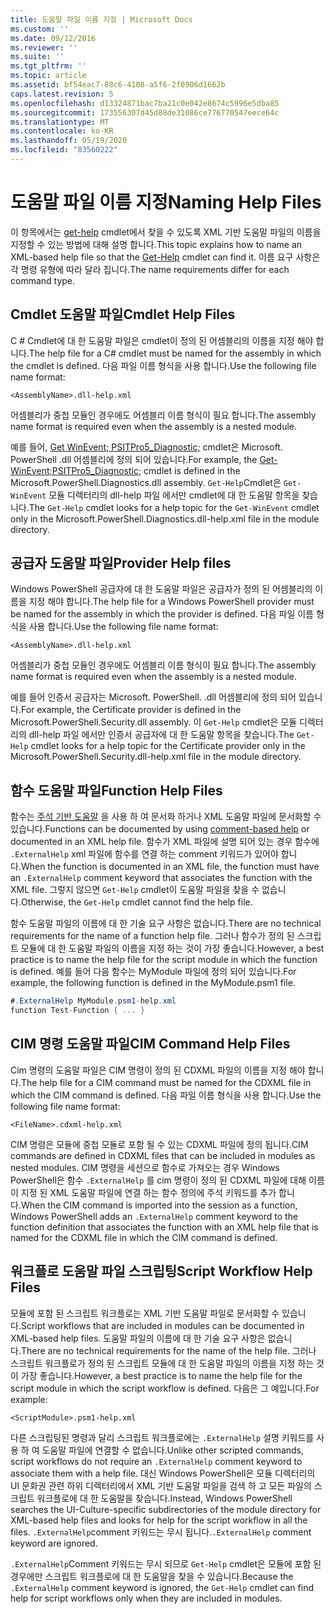 ```yaml
---
title: 도움말 파일 이름 지정 | Microsoft Docs
ms.custom: ''
ms.date: 09/12/2016
ms.reviewer: ''
ms.suite: ''
ms.tgt_pltfrm: ''
ms.topic: article
ms.assetid: bf54eac7-88c6-4108-a5f6-2f0906d1662b
caps.latest.revision: 5
ms.openlocfilehash: d13324871bac7ba21c0e042e8674c5996e5dba85
ms.sourcegitcommit: 173556307d45d88de31086ce776770547eece64c
ms.translationtype: MT
ms.contentlocale: ko-KR
ms.lasthandoff: 05/19/2020
ms.locfileid: "83560222"
---
```

# <a name="naming-help-files"></a><span data-ttu-id="abd23-102">도움말 파일 이름 지정</span><span class="sxs-lookup"><span data-stu-id="abd23-102">Naming Help Files</span></span>

<span data-ttu-id="abd23-103">이 항목에서는 [get-help](/powershell/module/Microsoft.PowerShell.Core/Get-Help) cmdlet에서 찾을 수 있도록 XML 기반 도움말 파일의 이름을 지정할 수 있는 방법에 대해 설명 합니다.</span><span class="sxs-lookup"><span data-stu-id="abd23-103">This topic explains how to name an XML-based help file so that the [Get-Help](/powershell/module/Microsoft.PowerShell.Core/Get-Help) cmdlet can find it.</span></span> <span data-ttu-id="abd23-104">이름 요구 사항은 각 명령 유형에 따라 달라 집니다.</span><span class="sxs-lookup"><span data-stu-id="abd23-104">The name requirements differ for each command type.</span></span>

## <a name="cmdlet-help-files"></a><span data-ttu-id="abd23-105">Cmdlet 도움말 파일</span><span class="sxs-lookup"><span data-stu-id="abd23-105">Cmdlet Help Files</span></span>

<span data-ttu-id="abd23-106">C # Cmdlet에 대 한 도움말 파일은 cmdlet이 정의 된 어셈블리의 이름을 지정 해야 합니다.</span><span class="sxs-lookup"><span data-stu-id="abd23-106">The help file for a C# cmdlet must be named for the assembly in which the cmdlet is defined.</span></span> <span data-ttu-id="abd23-107">다음 파일 이름 형식을 사용 합니다.</span><span class="sxs-lookup"><span data-stu-id="abd23-107">Use the following file name format:</span></span>

```
<AssemblyName>.dll-help.xml
```

<span data-ttu-id="abd23-108">어셈블리가 중첩 모듈인 경우에도 어셈블리 이름 형식이 필요 합니다.</span><span class="sxs-lookup"><span data-stu-id="abd23-108">The assembly name format is required even when the assembly is a nested module.</span></span>

<span data-ttu-id="abd23-109">예를 들어, [Get WinEvent; PSITPro5_Diagnostic;](/powershell/module/Microsoft.PowerShell.Diagnostics/Get-WinEvent) cmdlet은 Microsoft. PowerShell .dll 어셈블리에 정의 되어 있습니다.</span><span class="sxs-lookup"><span data-stu-id="abd23-109">For example, the [Get-WinEvent;PSITPro5_Diagnostic;](/powershell/module/Microsoft.PowerShell.Diagnostics/Get-WinEvent) cmdlet is defined in the Microsoft.PowerShell.Diagnostics.dll assembly.</span></span> <span data-ttu-id="abd23-110">`Get-Help`Cmdlet은 `Get-WinEvent` 모듈 디렉터리의 dll-help 파일 에서만 cmdlet에 대 한 도움말 항목을 찾습니다.</span><span class="sxs-lookup"><span data-stu-id="abd23-110">The `Get-Help` cmdlet looks for a help topic for the `Get-WinEvent` cmdlet only in the Microsoft.PowerShell.Diagnostics.dll-help.xml file in the module directory.</span></span>

## <a name="provider-help-files"></a><span data-ttu-id="abd23-111">공급자 도움말 파일</span><span class="sxs-lookup"><span data-stu-id="abd23-111">Provider Help files</span></span>

<span data-ttu-id="abd23-112">Windows PowerShell 공급자에 대 한 도움말 파일은 공급자가 정의 된 어셈블리의 이름을 지정 해야 합니다.</span><span class="sxs-lookup"><span data-stu-id="abd23-112">The help file for a Windows PowerShell provider must be named for the assembly in which the provider is defined.</span></span> <span data-ttu-id="abd23-113">다음 파일 이름 형식을 사용 합니다.</span><span class="sxs-lookup"><span data-stu-id="abd23-113">Use the following file name format:</span></span>

```
<AssemblyName>.dll-help.xml
```

<span data-ttu-id="abd23-114">어셈블리가 중첩 모듈인 경우에도 어셈블리 이름 형식이 필요 합니다.</span><span class="sxs-lookup"><span data-stu-id="abd23-114">The assembly name format is required even when the assembly is a nested module.</span></span>

<span data-ttu-id="abd23-115">예를 들어 인증서 공급자는 Microsoft. PowerShell. .dll 어셈블리에 정의 되어 있습니다.</span><span class="sxs-lookup"><span data-stu-id="abd23-115">For example, the Certificate provider is defined in the Microsoft.PowerShell.Security.dll assembly.</span></span> <span data-ttu-id="abd23-116">이 `Get-Help` cmdlet은 모듈 디렉터리의 dll-help 파일 에서만 인증서 공급자에 대 한 도움말 항목을 찾습니다.</span><span class="sxs-lookup"><span data-stu-id="abd23-116">The `Get-Help` cmdlet looks for a help topic for the Certificate provider only in the Microsoft.PowerShell.Security.dll-help.xml file in the module directory.</span></span>

## <a name="function-help-files"></a><span data-ttu-id="abd23-117">함수 도움말 파일</span><span class="sxs-lookup"><span data-stu-id="abd23-117">Function Help Files</span></span>

<span data-ttu-id="abd23-118">함수는 [주석 기반 도움말](/powershell/module/microsoft.powershell.core/about/about_comment_based_help) 을 사용 하 여 문서화 하거나 XML 도움말 파일에 문서화할 수 있습니다.</span><span class="sxs-lookup"><span data-stu-id="abd23-118">Functions can be documented by using [comment-based help](/powershell/module/microsoft.powershell.core/about/about_comment_based_help) or documented in an XML help file.</span></span> <span data-ttu-id="abd23-119">함수가 XML 파일에 설명 되어 있는 경우 함수에 `.ExternalHelp` xml 파일에 함수를 연결 하는 comment 키워드가 있어야 합니다.</span><span class="sxs-lookup"><span data-stu-id="abd23-119">When the function is documented in an XML file, the function must have an `.ExternalHelp` comment keyword that associates the function with the XML file.</span></span> <span data-ttu-id="abd23-120">그렇지 않으면 `Get-Help` cmdlet이 도움말 파일을 찾을 수 없습니다.</span><span class="sxs-lookup"><span data-stu-id="abd23-120">Otherwise, the `Get-Help` cmdlet cannot find the help file.</span></span>

<span data-ttu-id="abd23-121">함수 도움말 파일의 이름에 대 한 기술 요구 사항은 없습니다.</span><span class="sxs-lookup"><span data-stu-id="abd23-121">There are no technical requirements for the name of a function help file.</span></span> <span data-ttu-id="abd23-122">그러나 함수가 정의 된 스크립트 모듈에 대 한 도움말 파일의 이름을 지정 하는 것이 가장 좋습니다.</span><span class="sxs-lookup"><span data-stu-id="abd23-122">However, a best practice is to name the help file for the script module in which the function is defined.</span></span> <span data-ttu-id="abd23-123">예를 들어 다음 함수는 MyModule 파일에 정의 되어 있습니다.</span><span class="sxs-lookup"><span data-stu-id="abd23-123">For example, the following function is defined in the MyModule.psm1 file.</span></span>

```csharp
#.ExternalHelp MyModule.psm1-help.xml
function Test-Function { ... }
```

## <a name="cim-command-help-files"></a><span data-ttu-id="abd23-124">CIM 명령 도움말 파일</span><span class="sxs-lookup"><span data-stu-id="abd23-124">CIM Command Help Files</span></span>

<span data-ttu-id="abd23-125">Cim 명령의 도움말 파일은 CIM 명령이 정의 된 CDXML 파일의 이름을 지정 해야 합니다.</span><span class="sxs-lookup"><span data-stu-id="abd23-125">The help file for a CIM command must be named for the CDXML file in which the CIM command is defined.</span></span> <span data-ttu-id="abd23-126">다음 파일 이름 형식을 사용 합니다.</span><span class="sxs-lookup"><span data-stu-id="abd23-126">Use the following file name format:</span></span>

```
<FileName>.cdxml-help.xml
```

<span data-ttu-id="abd23-127">CIM 명령은 모듈에 중첩 모듈로 포함 될 수 있는 CDXML 파일에 정의 됩니다.</span><span class="sxs-lookup"><span data-stu-id="abd23-127">CIM commands are defined in CDXML files that can be included in modules as nested modules.</span></span> <span data-ttu-id="abd23-128">CIM 명령을 세션으로 함수로 가져오는 경우 Windows PowerShell은 함수 `.ExternalHelp` 를 cim 명령이 정의 된 CDXML 파일에 대해 이름이 지정 된 XML 도움말 파일에 연결 하는 함수 정의에 주석 키워드를 추가 합니다.</span><span class="sxs-lookup"><span data-stu-id="abd23-128">When the CIM command is imported into the session as a function, Windows PowerShell adds an `.ExternalHelp` comment keyword to the function definition that associates the function with an XML help file that is named for the CDXML file in which the CIM command is defined.</span></span>

## <a name="script-workflow-help-files"></a><span data-ttu-id="abd23-129">워크플로 도움말 파일 스크립팅</span><span class="sxs-lookup"><span data-stu-id="abd23-129">Script Workflow Help Files</span></span>

<span data-ttu-id="abd23-130">모듈에 포함 된 스크립트 워크플로는 XML 기반 도움말 파일로 문서화할 수 있습니다.</span><span class="sxs-lookup"><span data-stu-id="abd23-130">Script workflows that are included in modules can be documented in XML-based help files.</span></span> <span data-ttu-id="abd23-131">도움말 파일의 이름에 대 한 기술 요구 사항은 없습니다.</span><span class="sxs-lookup"><span data-stu-id="abd23-131">There are no technical requirements for the name of the help file.</span></span> <span data-ttu-id="abd23-132">그러나 스크립트 워크플로가 정의 된 스크립트 모듈에 대 한 도움말 파일의 이름을 지정 하는 것이 가장 좋습니다.</span><span class="sxs-lookup"><span data-stu-id="abd23-132">However, a best practice is to name the help file for the script module in which the script workflow is defined.</span></span> <span data-ttu-id="abd23-133">다음은 그 예입니다.</span><span class="sxs-lookup"><span data-stu-id="abd23-133">For example:</span></span>

```
<ScriptModule>.psm1-help.xml
```

<span data-ttu-id="abd23-134">다른 스크립팅된 명령과 달리 스크립트 워크플로에는 `.ExternalHelp` 설명 키워드를 사용 하 여 도움말 파일에 연결할 수 없습니다.</span><span class="sxs-lookup"><span data-stu-id="abd23-134">Unlike other scripted commands, script workflows do not require an `.ExternalHelp` comment keyword to associate them with a help file.</span></span> <span data-ttu-id="abd23-135">대신 Windows PowerShell은 모듈 디렉터리의 UI 문화권 관련 하위 디렉터리에서 XML 기반 도움말 파일을 검색 하 고 모든 파일의 스크립트 워크플로에 대 한 도움말을 찾습니다.</span><span class="sxs-lookup"><span data-stu-id="abd23-135">Instead, Windows PowerShell searches the UI-Culture-specific subdirectories of the module directory for XML-based help files and looks for help for the script workflow in all the files.</span></span> <span data-ttu-id="abd23-136">`.ExternalHelp`comment 키워드는 무시 됩니다.</span><span class="sxs-lookup"><span data-stu-id="abd23-136">`.ExternalHelp` comment keyword are ignored.</span></span>

<span data-ttu-id="abd23-137">`.ExternalHelp`Comment 키워드는 무시 되므로 `Get-Help` cmdlet은 모듈에 포함 된 경우에만 스크립트 워크플로에 대 한 도움말을 찾을 수 있습니다.</span><span class="sxs-lookup"><span data-stu-id="abd23-137">Because the `.ExternalHelp` comment keyword is ignored, the `Get-Help` cmdlet can find help for script workflows only when they are included in modules.</span></span>
